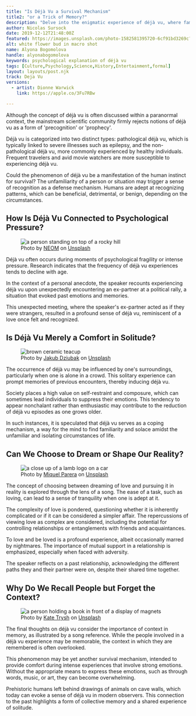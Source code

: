```yaml
---
title: "Is Déjà Vu a Survival Mechanism"
title2: "or a Trick of Memory?"
description: "Delve into the enigmatic experience of déjà vu, where familiarity and mystery intertwine, and uncover insights that demystify this perplexing phenomenon."
author: Nicolas Sursock
date: 2019-12-12T21:48:00Z
featured: https://images.unsplash.com/photo-1582581395720-6cf91bd3269c?ixid=M3wzODQ3NjN8MHwxfHJhbmRvbXx8fHx8fHx8fDE2OTk2ODAwODd8&ixlib=rb-4.0.3&auto=format&fit=crop&q=80
alt: white flower bud in macro shot
name: Alyona Bogomolova
handle: alyonabogomolova
keywords: psychological explanation of déjà vu
tags: [Culture,Psychology,Science,History,Entertainment,formal]
layout: layouts/post.njk
track: Deja Vu
versions:
  - artist: Dionne Warwick
    link: https://apple.co/3Fu7RBw

---
```


Although the concept of déjà vu is often discussed within a paranormal context, the mainstream scientific community firmly rejects notions of déjà vu as a form of 'precognition' or 'prophecy'.

Déjà vu is categorized into two distinct types: pathological déjà vu, which is typically linked to severe illnesses such as epilepsy, and the non-pathological déjà vu, more commonly experienced by healthy individuals. Frequent travelers and avid movie watchers are more susceptible to experiencing déjà vu.

Could the phenomenon of déjà vu be a manifestation of the human instinct for survival? The unfamiliarity of a person or situation may trigger a sense of recognition as a defense mechanism. Humans are adept at recognizing patterns, which can be beneficial, detrimental, or benign, depending on the circumstances.

## How Is Déjà Vu Connected to Psychological Pressure?

<aside class="md:-mr-56 md:float-right w-full md:w-2/3 md:px-8">
  <figure>
    <img x-intersect.once="$el.src = !isMobile() ? $el.dataset.src + '&w=800&h=600' : $el.dataset.src + '&w=480&h=320'" class="rounded-lg" alt="a person standing on top of a rocky hill" data-keyword="psychological pressure and déjà vu experiences" data-src="https://images.unsplash.com/photo-1682687220742-aba13b6e50ba?ixid=M3wzODQ3NjN8MHwxfHJhbmRvbXx8fHx8fHx8fDE2OTk2ODAwODZ8&ixlib=rb-4.0.3&auto=format&fit=crop&q=80">
    <figcaption class="text-center">
    Photo by <a href="https://unsplash.com/@neom?utm_source=crackingdacode&utm_medium=referral">NEOM</a> on <a href="https://unsplash.com/?utm_source=crackingdacode&utm_medium=referral">Unsplash</a>
    </figcaption>
  </figure>
</aside>
        
Déjà vu often occurs during moments of psychological fragility or intense pressure. Research indicates that the frequency of déjà vu experiences tends to decline with age.

In the context of a personal anecdote, the speaker recounts experiencing déjà vu upon unexpectedly encountering an ex-partner at a political rally, a situation that evoked past emotions and memories.

This unexpected meeting, where the speaker's ex-partner acted as if they were strangers, resulted in a profound sense of déjà vu, reminiscent of a love once felt and recognized.

## Is Déjà Vu Merely a Comfort in Solitude?

<aside class="md:-ml-56 md:float-left w-full md:w-2/3 md:px-8">
  <figure>
    <img x-intersect.once="$el.src = !isMobile() ? $el.dataset.src + '&w=800&h=600' : $el.dataset.src + '&w=480&h=320'" class="rounded-lg" alt="brown ceramic teacup" data-keyword="experiencing déjà vu in solitude" data-src="https://images.unsplash.com/photo-1506619216599-9d16d0903dfd?ixid=M3wzODQ3NjN8MHwxfHJhbmRvbXx8fHx8fHx8fDE2OTk2ODAwODZ8&ixlib=rb-4.0.3&auto=format&fit=crop&q=80">
    <figcaption class="text-center">
    Photo by <a href="https://unsplash.com/@jckbck?utm_source=crackingdacode&utm_medium=referral">Jakub Dziubak</a> on <a href="https://unsplash.com/?utm_source=crackingdacode&utm_medium=referral">Unsplash</a>
    </figcaption>
  </figure>
</aside>
        
The occurrence of déjà vu may be influenced by one's surroundings, particularly when one is alone in a crowd. This solitary experience can prompt memories of previous encounters, thereby inducing déjà vu.

Society places a high value on self-restraint and composure, which can sometimes lead individuals to suppress their emotions. This tendency to appear nonchalant rather than enthusiastic may contribute to the reduction of déjà vu episodes as one grows older.

In such instances, it is speculated that déjà vu serves as a coping mechanism, a way for the mind to find familiarity and solace amidst the unfamiliar and isolating circumstances of life.

## Can We Choose to Dream or Shape Our Reality?

<aside class="md:-mr-56 md:float-right w-full md:w-2/3 md:px-8">
  <figure>
    <img x-intersect.once="$el.src = !isMobile() ? $el.dataset.src + '&w=800&h=600' : $el.dataset.src + '&w=480&h=320'" class="rounded-lg" alt="a close up of a lamb logo on a car" data-keyword="choosing between dreams and reality" data-src="https://images.unsplash.com/photo-1607615640588-c49a4bd20a5c?ixid=M3wzODQ3NjN8MHwxfHJhbmRvbXx8fHx8fHx8fDE2OTk2ODAwODZ8&ixlib=rb-4.0.3&auto=format&fit=crop&q=80">
    <figcaption class="text-center">
    Photo by <a href="https://unsplash.com/@miquel_parera_mila?utm_source=crackingdacode&utm_medium=referral">Miquel Parera</a> on <a href="https://unsplash.com/?utm_source=crackingdacode&utm_medium=referral">Unsplash</a>
    </figcaption>
  </figure>
</aside>
        
The concept of choosing between dreaming of love and pursuing it in reality is explored through the lens of a song. The ease of a task, such as loving, can lead to a sense of tranquility when one is adept at it.

The complexity of love is pondered, questioning whether it is inherently complicated or if it can be considered a simpler affair. The repercussions of viewing love as complex are considered, including the potential for controlling relationships or entanglements with friends and acquaintances.

To love and be loved is a profound experience, albeit occasionally marred by nightmares. The importance of mutual support in a relationship is emphasized, especially when faced with adversity.

The speaker reflects on a past relationship, acknowledging the different paths they and their partner were on, despite their shared time together.

## Why Do We Recall People but Forget the Context?

<aside class="md:-ml-56 md:float-left w-full md:w-2/3 md:px-8">
  <figure>
    <img x-intersect.once="$el.src = !isMobile() ? $el.dataset.src + '&w=800&h=600' : $el.dataset.src + '&w=480&h=320'" class="rounded-lg" alt="a person holding a book in front of a display of magnets" data-keyword="memory and context in déjà vu" data-src="https://images.unsplash.com/photo-1640184713845-3fe2e22c33fc?ixid=M3wzODQ3NjN8MHwxfHJhbmRvbXx8fHx8fHx8fDE2OTk2ODAwODd8&ixlib=rb-4.0.3&auto=format&fit=crop&q=80">
    <figcaption class="text-center">
    Photo by <a href="https://unsplash.com/@katetrysh?utm_source=crackingdacode&utm_medium=referral">Kate Trysh</a> on <a href="https://unsplash.com/?utm_source=crackingdacode&utm_medium=referral">Unsplash</a>
    </figcaption>
  </figure>
</aside>
        
The final thoughts on déjà vu consider the importance of context in memory, as illustrated by a song reference. While the people involved in a déjà vu experience may be memorable, the context in which they are remembered is often overlooked.

This phenomenon may be yet another survival mechanism, intended to provide comfort during intense experiences that involve strong emotions. Without the appropriate means to express these emotions, such as through words, music, or art, they can become overwhelming.

Prehistoric humans left behind drawings of animals on cave walls, which today can evoke a sense of déjà vu in modern observers. This connection to the past highlights a form of collective memory and a shared experience of solitude.